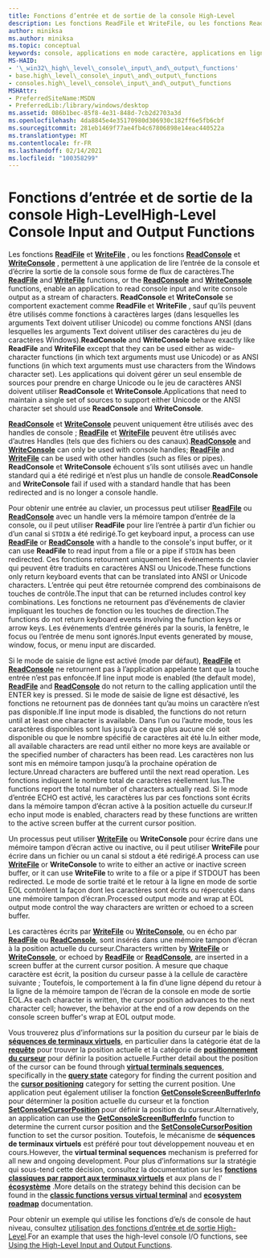 ```yaml
---
title: Fonctions d’entrée et de sortie de la console High-Level
description: Les fonctions ReadFile et WriteFile, ou les fonctions ReadConsole et WriteConsole, permettent à une application de lire l’entrée de la console et d’écrire la sortie de la console sous forme de flux de caractères.
author: miniksa
ms.author: miniksa
ms.topic: conceptual
keywords: console, applications en mode caractère, applications en ligne de commande, applications de terminal, API console
MS-HAID:
- '\_win32\_high\_level\_console\_input\_and\_output\_functions'
- base.high\_level\_console\_input\_and\_output\_functions
- consoles.high\_level\_console\_input\_and\_output\_functions
MSHAttr:
- PreferredSiteName:MSDN
- PreferredLib:/library/windows/desktop
ms.assetid: 086b1bec-85f8-4e31-848d-7cb2d2703a3d
ms.openlocfilehash: 4da8845e4e35170980d306930c182ff6e5fb6cbf
ms.sourcegitcommit: 281eb1469f77ae4fb4c67806898e14eac440522a
ms.translationtype: MT
ms.contentlocale: fr-FR
ms.lasthandoff: 02/14/2021
ms.locfileid: "100358299"
---
```

# <a name="high-level-console-input-and-output-functions"></a><span data-ttu-id="b1c0d-104">Fonctions d’entrée et de sortie de la console High-Level</span><span class="sxs-lookup"><span data-stu-id="b1c0d-104">High-Level Console Input and Output Functions</span></span>

<span data-ttu-id="b1c0d-105">Les fonctions [**ReadFile**](/windows/win32/api/fileapi/nf-fileapi-readfile) et [**WriteFile**](/windows/win32/api/fileapi/nf-fileapi-writefile) , ou les fonctions [**ReadConsole**](readconsole.md) et [**WriteConsole**](writeconsole.md) , permettent à une application de lire l’entrée de la console et d’écrire la sortie de la console sous forme de flux de caractères.</span><span class="sxs-lookup"><span data-stu-id="b1c0d-105">The [**ReadFile**](/windows/win32/api/fileapi/nf-fileapi-readfile) and [**WriteFile**](/windows/win32/api/fileapi/nf-fileapi-writefile) functions, or the [**ReadConsole**](readconsole.md) and [**WriteConsole**](writeconsole.md) functions, enable an application to read console input and write console output as a stream of characters.</span></span> <span data-ttu-id="b1c0d-106">**ReadConsole** et **WriteConsole** se comportent exactement comme **ReadFile** et **WriteFile** , sauf qu’ils peuvent être utilisés comme fonctions à caractères larges (dans lesquelles les arguments Text doivent utiliser Unicode) ou comme fonctions ANSI (dans lesquelles les arguments Text doivent utiliser des caractères du jeu de caractères Windows).</span><span class="sxs-lookup"><span data-stu-id="b1c0d-106">**ReadConsole** and **WriteConsole** behave exactly like **ReadFile** and **WriteFile** except that they can be used either as wide-character functions (in which text arguments must use Unicode) or as ANSI functions (in which text arguments must use characters from the Windows character set).</span></span> <span data-ttu-id="b1c0d-107">Les applications qui doivent gérer un seul ensemble de sources pour prendre en charge Unicode ou le jeu de caractères ANSI doivent utiliser **ReadConsole** et **WriteConsole**.</span><span class="sxs-lookup"><span data-stu-id="b1c0d-107">Applications that need to maintain a single set of sources to support either Unicode or the ANSI character set should use **ReadConsole** and **WriteConsole**.</span></span>

<span data-ttu-id="b1c0d-108">[**ReadConsole**](readconsole.md) et [**WriteConsole**](writeconsole.md) peuvent uniquement être utilisés avec des handles de console ; [**ReadFile**](/windows/win32/api/fileapi/nf-fileapi-readfile) et [**WriteFile**](/windows/win32/api/fileapi/nf-fileapi-writefile) peuvent être utilisés avec d’autres Handles (tels que des fichiers ou des canaux).</span><span class="sxs-lookup"><span data-stu-id="b1c0d-108">[**ReadConsole**](readconsole.md) and [**WriteConsole**](writeconsole.md) can only be used with console handles; [**ReadFile**](/windows/win32/api/fileapi/nf-fileapi-readfile) and [**WriteFile**](/windows/win32/api/fileapi/nf-fileapi-writefile) can be used with other handles (such as files or pipes).</span></span> <span data-ttu-id="b1c0d-109">**ReadConsole** et **WriteConsole** échouent s’ils sont utilisés avec un handle standard qui a été redirigé et n’est plus un handle de console.</span><span class="sxs-lookup"><span data-stu-id="b1c0d-109">**ReadConsole** and **WriteConsole** fail if used with a standard handle that has been redirected and is no longer a console handle.</span></span>

<span data-ttu-id="b1c0d-110">Pour obtenir une entrée au clavier, un processus peut utiliser [**ReadFile**](/windows/win32/api/fileapi/nf-fileapi-readfile) ou [**ReadConsole**](readconsole.md) avec un handle vers la mémoire tampon d’entrée de la console, ou il peut utiliser **ReadFile** pour lire l’entrée à partir d’un fichier ou d’un canal si `STDIN` a été redirigé.</span><span class="sxs-lookup"><span data-stu-id="b1c0d-110">To get keyboard input, a process can use [**ReadFile**](/windows/win32/api/fileapi/nf-fileapi-readfile) or [**ReadConsole**](readconsole.md) with a handle to the console's input buffer, or it can use **ReadFile** to read input from a file or a pipe if `STDIN` has been redirected.</span></span> <span data-ttu-id="b1c0d-111">Ces fonctions retournent uniquement les événements de clavier qui peuvent être traduits en caractères ANSI ou Unicode.</span><span class="sxs-lookup"><span data-stu-id="b1c0d-111">These functions only return keyboard events that can be translated into ANSI or Unicode characters.</span></span> <span data-ttu-id="b1c0d-112">L’entrée qui peut être retournée comprend des combinaisons de touches de contrôle.</span><span class="sxs-lookup"><span data-stu-id="b1c0d-112">The input that can be returned includes control key combinations.</span></span> <span data-ttu-id="b1c0d-113">Les fonctions ne retournent pas d’événements de clavier impliquant les touches de fonction ou les touches de direction.</span><span class="sxs-lookup"><span data-stu-id="b1c0d-113">The functions do not return keyboard events involving the function keys or arrow keys.</span></span> <span data-ttu-id="b1c0d-114">Les événements d’entrée générés par la souris, la fenêtre, le focus ou l’entrée de menu sont ignorés.</span><span class="sxs-lookup"><span data-stu-id="b1c0d-114">Input events generated by mouse, window, focus, or menu input are discarded.</span></span>

<span data-ttu-id="b1c0d-115">Si le mode de saisie de ligne est activé (mode par défaut), [**ReadFile**](/windows/win32/api/fileapi/nf-fileapi-readfile) et [**ReadConsole**](readconsole.md) ne retournent pas à l’application appelante tant que la touche entrée n’est pas enfoncée.</span><span class="sxs-lookup"><span data-stu-id="b1c0d-115">If line input mode is enabled (the default mode), [**ReadFile**](/windows/win32/api/fileapi/nf-fileapi-readfile) and [**ReadConsole**](readconsole.md) do not return to the calling application until the ENTER key is pressed.</span></span> <span data-ttu-id="b1c0d-116">Si le mode de saisie de ligne est désactivé, les fonctions ne retournent pas de données tant qu’au moins un caractère n’est pas disponible.</span><span class="sxs-lookup"><span data-stu-id="b1c0d-116">If line input mode is disabled, the functions do not return until at least one character is available.</span></span> <span data-ttu-id="b1c0d-117">Dans l’un ou l’autre mode, tous les caractères disponibles sont lus jusqu’à ce que plus aucune clé soit disponible ou que le nombre spécifié de caractères ait été lu.</span><span class="sxs-lookup"><span data-stu-id="b1c0d-117">In either mode, all available characters are read until either no more keys are available or the specified number of characters has been read.</span></span> <span data-ttu-id="b1c0d-118">Les caractères non lus sont mis en mémoire tampon jusqu’à la prochaine opération de lecture.</span><span class="sxs-lookup"><span data-stu-id="b1c0d-118">Unread characters are buffered until the next read operation.</span></span> <span data-ttu-id="b1c0d-119">Les fonctions indiquent le nombre total de caractères réellement lus.</span><span class="sxs-lookup"><span data-stu-id="b1c0d-119">The functions report the total number of characters actually read.</span></span> <span data-ttu-id="b1c0d-120">Si le mode d’entrée ECHO est activé, les caractères lus par ces fonctions sont écrits dans la mémoire tampon d’écran active à la position actuelle du curseur.</span><span class="sxs-lookup"><span data-stu-id="b1c0d-120">If echo input mode is enabled, characters read by these functions are written to the active screen buffer at the current cursor position.</span></span>

<span data-ttu-id="b1c0d-121">Un processus peut utiliser [**WriteFile**](/windows/win32/api/fileapi/nf-fileapi-writefile) ou **WriteConsole** pour écrire dans une mémoire tampon d’écran active ou inactive, ou il peut utiliser **WriteFile** pour écrire dans un fichier ou un canal si stdout a été redirigé.</span><span class="sxs-lookup"><span data-stu-id="b1c0d-121">A process can use [**WriteFile**](/windows/win32/api/fileapi/nf-fileapi-writefile) or **WriteConsole** to write to either an active or inactive screen buffer, or it can use **WriteFile** to write to a file or a pipe if STDOUT has been redirected.</span></span> <span data-ttu-id="b1c0d-122">Le mode de sortie traité et le retour à la ligne en mode de sortie EOL contrôlent la façon dont les caractères sont écrits ou répercutés dans une mémoire tampon d’écran.</span><span class="sxs-lookup"><span data-stu-id="b1c0d-122">Processed output mode and wrap at EOL output mode control the way characters are written or echoed to a screen buffer.</span></span>

<span data-ttu-id="b1c0d-123">Les caractères écrits par [**WriteFile**](/windows/win32/api/fileapi/nf-fileapi-writefile) ou [**WriteConsole**](writeconsole.md), ou en écho par [**ReadFile**](/windows/win32/api/fileapi/nf-fileapi-readfile) ou [**ReadConsole**](readconsole.md), sont insérés dans une mémoire tampon d’écran à la position actuelle du curseur.</span><span class="sxs-lookup"><span data-stu-id="b1c0d-123">Characters written by [**WriteFile**](/windows/win32/api/fileapi/nf-fileapi-writefile) or [**WriteConsole**](writeconsole.md), or echoed by [**ReadFile**](/windows/win32/api/fileapi/nf-fileapi-readfile) or [**ReadConsole**](readconsole.md), are inserted in a screen buffer at the current cursor position.</span></span> <span data-ttu-id="b1c0d-124">À mesure que chaque caractère est écrit, la position du curseur passe à la cellule de caractère suivante ; Toutefois, le comportement à la fin d’une ligne dépend du retour à la ligne de la mémoire tampon de l’écran de la console en mode de sortie EOL.</span><span class="sxs-lookup"><span data-stu-id="b1c0d-124">As each character is written, the cursor position advances to the next character cell; however, the behavior at the end of a row depends on the console screen buffer's wrap at EOL output mode.</span></span>

<span data-ttu-id="b1c0d-125">Vous trouverez plus d’informations sur la position du curseur par le biais de **[séquences de terminaux virtuels](console-virtual-terminal-sequences.md)**, en particulier dans la catégorie état de la **[requête](console-virtual-terminal-sequences.md#query-state)** pour trouver la position actuelle et la catégorie de **[positionnement du curseur](console-virtual-terminal-sequences.md#cursor-positioning)** pour définir la position actuelle.</span><span class="sxs-lookup"><span data-stu-id="b1c0d-125">Further detail about the position of the cursor can be found through **[virtual terminals sequences](console-virtual-terminal-sequences.md)**, specifically in the **[query state](console-virtual-terminal-sequences.md#query-state)** category for finding the current position and the **[cursor positioning](console-virtual-terminal-sequences.md#cursor-positioning)** category for setting the current position.</span></span> <span data-ttu-id="b1c0d-126">Une application peut également utiliser la fonction [**GetConsoleScreenBufferInfo**](getconsolescreenbufferinfo.md) pour déterminer la position actuelle du curseur et la fonction [**SetConsoleCursorPosition**](setconsolecursorposition.md) pour définir la position du curseur.</span><span class="sxs-lookup"><span data-stu-id="b1c0d-126">Alternatively, an application can use the [**GetConsoleScreenBufferInfo**](getconsolescreenbufferinfo.md) function to determine the current cursor position and the [**SetConsoleCursorPosition**](setconsolecursorposition.md) function to set the cursor position.</span></span> <span data-ttu-id="b1c0d-127">Toutefois, le mécanisme de **séquences de terminaux virtuels** est préféré pour tout développement nouveau et en cours.</span><span class="sxs-lookup"><span data-stu-id="b1c0d-127">However, the **virtual terminal sequences** mechanism is preferred for all new and ongoing development.</span></span> <span data-ttu-id="b1c0d-128">Pour plus d’informations sur la stratégie qui sous-tend cette décision, consultez la documentation sur les **[fonctions classiques par rapport aux terminaux virtuels](classic-vs-vt.md)** et aux plans de l' **[écosystème](ecosystem-roadmap.md)** .</span><span class="sxs-lookup"><span data-stu-id="b1c0d-128">More details on the strategy behind this decision can be found in the **[classic functions versus virtual terminal](classic-vs-vt.md)** and **[ecosystem roadmap](ecosystem-roadmap.md)** documentation.</span></span>

<span data-ttu-id="b1c0d-129">Pour obtenir un exemple qui utilise les fonctions d’e/s de console de haut niveau, consultez [utilisation des fonctions d’entrée et de sortie High-Level](using-the-high-level-input-and-output-functions.md).</span><span class="sxs-lookup"><span data-stu-id="b1c0d-129">For an example that uses the high-level console I/O functions, see [Using the High-Level Input and Output Functions](using-the-high-level-input-and-output-functions.md).</span></span>